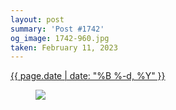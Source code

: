```yaml
---
layout: post
summary: 'Post #1742'
og_image: 1742-960.jpg
taken: February 11, 2023
---
```


<div class="post">
 <time>
  <a href="/1742">
   {{ page.date | date: "%B %-d, %Y" }}
  </a>
 </time>
 <a href="/1742">
  <figure data-taken="2/11/2023">
   <img sizes="(min-width: 700px) 50vw, calc(100vw - 2rem)" src="{{ site.assets_url }}/1742-480.jpg" srcset="{{ site.assets_url }}/1742-240.jpg 240w, {{ site.assets_url }}/1742-480.jpg 480w, {{ site.assets_url }}/1742-720.jpg 720w, {{ site.assets_url }}/1742-960.jpg 960w"/>
  </figure>
 </a>
</div>

